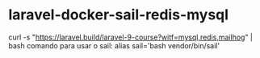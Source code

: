 # laravel-docker-sail-redis-mysql

curl -s "https://laravel.build/laravel-9-course?witf=mysql,redis,mailhog" | bash
comando para usar o sail: alias sail='bash vendor/bin/sail'
